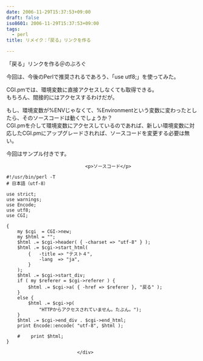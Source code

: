 ```yaml
---
date: 2006-11-29T15:37:53+09:00
draft: false
iso8601: 2006-11-29T15:37:53+09:00
tags:
  - perl
title: リメイク：「戻る」リンクを作る

---
```


<div class="entry-body">
                                 <p>「戻る」リンクを作る＠のぶろぐ</p>

<p>今回は、今後のPerlで推奨されるであろう、「use utf8;」を使ってみた。</p>

<p>CGI.pmでは、環境変数に直接アクセスしなくても取得できる。<br />
もちろん、間接的にはアクセスするわけだが。</p>

<p>もし、環境変数が%ENVじゃなくて、%Environmentという変数に変わったとしたら、そのソースコードは動くでしょうか？<br />
CGI.pmを介して環境変数にアクセスしているのであれば、新しい環境変数に対応したCGI.pmにアップグレードされれば、ソースコードを変更する必要は無い。</p>

<p>今回はサンプル付きです。</p>
                              
                                 <p>ソースコード</p>

```text
#!/usr/bin/perl -T
# 日本語（utf-8）

use strict;
use warnings;
use Encode;
use utf8;
use CGI;

{
    my $cgi  = CGI->new;
    my $html = "";
    $html .= $cgi->header( { -charset => "utf-8" } );
    $html .= $cgi->start_html(
        {   -title => "テスト４",
            -lang  => "ja",
        }
    );
    $html .= $cgi->start_div;
    if ( my $referer = $cgi->referer ) {
        $html .= $cgi->a( { -href => $referer }, "戻る" );
    }
    else {
        $html .= $cgi->p(
            "HTTPからアクセスされていません。たぶん。");
    }
    $html .= $cgi->end_div . $cgi->end_html;
    print Encode::encode( "utf-8", $html );

    #    print $html;
}
```
                              </div>
